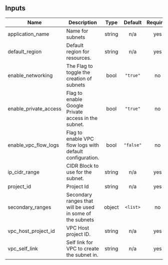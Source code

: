 <!-- BEGINNING OF PRE-COMMIT-TERRAFORM DOCS HOOK -->
## Inputs

| Name | Description | Type | Default | Required |
|------|-------------|:----:|:-----:|:-----:|
| application\_name | Name for subnets | string | n/a | yes |
| default\_region | Default region for resources. | string | n/a | yes |
| enable\_networking | The Flag to toggle the creation of subnets | bool | `"true"` | no |
| enable\_private\_access | Flag to enable Google Private access in the subnet. | bool | `"true"` | no |
| enable\_vpc\_flow\_logs | Flag to enable VPC flow logs with default configuration. | bool | `"false"` | no |
| ip\_cidr\_range | CIDR Block to use for the subnet. | string | n/a | yes |
| project\_id | Project Id | string | n/a | yes |
| secondary\_ranges | Secondary ranges that will be used in some of the subnets | object | `<list>` | no |
| vpc\_host\_project\_id | VPC Host project ID. | string | n/a | yes |
| vpc\_self\_link | Self link for VPC to create the subnet in. | string | n/a | yes |

<!-- END OF PRE-COMMIT-TERRAFORM DOCS HOOK -->
